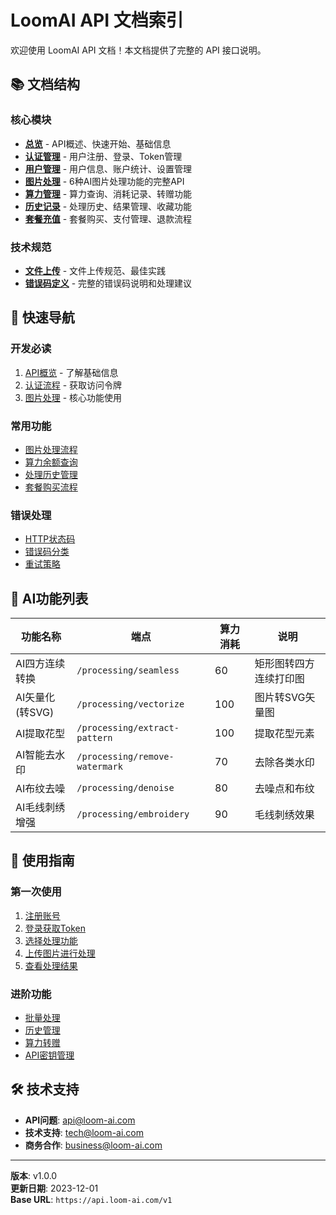 # LoomAI API 文档索引

欢迎使用 LoomAI API 文档！本文档提供了完整的 API 接口说明。

## 📚 文档结构

### 核心模块
- [**总览**](./README.md) - API概述、快速开始、基础信息
- [**认证管理**](./auth.md) - 用户注册、登录、Token管理
- [**用户管理**](./user.md) - 用户信息、账户统计、设置管理
- [**图片处理**](./processing.md) - 6种AI图片处理功能的完整API
- [**算力管理**](./credits.md) - 算力查询、消耗记录、转赠功能
- [**历史记录**](./history.md) - 处理历史、结果管理、收藏功能
- [**套餐充值**](./payment.md) - 套餐购买、支付管理、退款流程

### 技术规范
- [**文件上传**](./upload.md) - 文件上传规范、最佳实践
- [**错误码定义**](./errors.md) - 完整的错误码说明和处理建议

## 🚀 快速导航

### 开发必读
1. [API概览](./README.md#概览) - 了解基础信息
2. [认证流程](./auth.md#用户登录) - 获取访问令牌
3. [图片处理](./processing.md#接口列表) - 核心功能使用

### 常用功能
- [图片处理流程](./processing.md#通用处理流程)
- [算力余额查询](./credits.md#获取算力余额)
- [处理历史管理](./history.md#获取处理历史)
- [套餐购买流程](./payment.md#支付流程说明)

### 错误处理
- [HTTP状态码](./errors.md#http状态码)
- [错误码分类](./errors.md#错误码分类)
- [重试策略](./errors.md#重试策略)

## 🎯 AI功能列表

| 功能名称 | 端点 | 算力消耗 | 说明 |
|---------|------|----------|------|
| AI四方连续转换 | `/processing/seamless` | 60 | 矩形图转四方连续打印图 |
| AI矢量化(转SVG) | `/processing/vectorize` | 100 | 图片转SVG矢量图 |
| AI提取花型 | `/processing/extract-pattern` | 100 | 提取花型元素 |
| AI智能去水印 | `/processing/remove-watermark` | 70 | 去除各类水印 |
| AI布纹去噪 | `/processing/denoise` | 80 | 去噪点和布纹 |
| AI毛线刺绣增强 | `/processing/embroidery` | 90 | 毛线刺绣效果 |

## 📖 使用指南

### 第一次使用
1. [注册账号](./auth.md#用户注册)
2. [登录获取Token](./auth.md#用户登录)
3. [选择处理功能](./processing.md)
4. [上传图片进行处理](./upload.md)
5. [查看处理结果](./processing.md#查询任务状态)

### 进阶功能
- [批量处理](./processing.md#批量操作接口)
- [历史管理](./history.md)
- [算力转赠](./credits.md#算力转赠)
- [API密钥管理](./user.md#获取api密钥)

## 🛠️ 技术支持

- **API问题**: api@loom-ai.com
- **技术支持**: tech@loom-ai.com
- **商务合作**: business@loom-ai.com

---

**版本**: v1.0.0  
**更新日期**: 2023-12-01  
**Base URL**: `https://api.loom-ai.com/v1`
